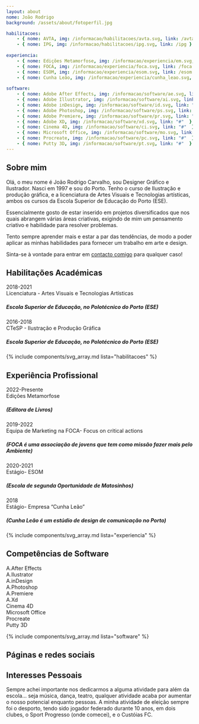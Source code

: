 ```yaml
---
layout: about
nome: João Rodrigo
background: /assets/about/fotoperfil.jpg

habilitacoes:
    - { nome: AVTA, img: /informacao/habilitacoes/avta.svg, link: /avta }
    - { nome: IPG, img: /informacao/habilitacoes/ipg.svg, link: /ipg }
    
experiencia:
    - { nome: Edições Metamorfose, img: /informacao/experiencia/em.svg, link: /edicoes-metamorfose }
    - { nome: FOCA, img: /informacao/experiencia/foca.svg, link: /foca }
    - { nome: ESOM, img: /informacao/experiencia/esom.svg, link: /esom }
    - { nome: Cunha Leão, img: /informacao/experiencia/cunha_leao.svg, link: /cunha-leao }
   
software:
    - { nome: Adobe After Effects, img: /informacao/software/ae.svg, link: "#" }
    - { nome: Adobe Illustrator, img: /informacao/software/ai.svg, link: "#"  }
    - { nome: Adobe inDesign, img: /informacao/software/id.svg, link: "#"  }
    - { nome: Adobe Photoshop, img: /informacao/software/ps.svg, link: "#"  }
    - { nome: Adobe Premiere, img: /informacao/software/pr.svg, link: "#"  }
    - { nome: Adobe XD, img: /informacao/software/xd.svg, link: "#"  }
    - { nome: Cinema 4D, img: /informacao/software/ci.svg, link: "#"  }
    - { nome: Microsoft Office, img: /informacao/software/mo.svg, link: "#"  }
    - { nome: Procreate, img: /informacao/software/pc.svg, link: "#"  }
    - { nome: Putty 3D, img: /informacao/software/pt.svg, link: "#"  }
---
```


## Sobre mim

Olá, o meu nome é João Rodrigo Carvalho, sou Designer Gráfico e Ilustrador. Nasci em 1997 e sou do Porto. Tenho o curso de Ilustração e produção gráfica, e a licenciatura de Artes Visuais e Tecnologias artísticas, ambos os cursos da Escola Superior de Educação do Porto (ESE).

Essencialmente gosto de estar inserido em projetos diversificados que nos quais abrangem várias áreas criativas, exigindo de mim um pensamento criativo e habilidade para resolver problemas. 

Tento sempre aprender mais e estar a par das tendências, de modo a poder aplicar as minhas habilidades para fornecer um trabalho em arte e design.

Sinta-se à vontade para entrar em [contacto comigo](/contactos) para qualquer caso!



## Habilitações Académicas
<!-- Usa 3 espaços para fazer paragrafo, ou usa <br> -->
2018-2021   
Licenciatura - Artes Visuais e Tecnologias Artísticas
<!-- Usa 5 # em vez e 6 nesta pagina -->
##### Escola Superior de Educação, no Polotécnico do Porto (ESE) 

2016-2018   
CTeSP - Ilustração e Produção Gráfica 
##### Escola Superior de Educação, no Polotécnico do Porto (ESE)

{% include components/svg_array.md lista="habilitacoes" %}

## Experiência Profissional

2022-Presente   
Edições Metamorfose
##### (Editora de Livros) 

2019-2022   
Equipa de Marketing na FOCA- Focus on critical actions
##### (FOCA é uma associação de jovens que tem como missão fazer mais pelo Ambiente) 

2020-2021   
Estágio- ESOM 
##### (Escola de segunda Oportunidade de Matosinhos)

2018<br>
Estágio- Empresa “Cunha Leão”
##### (Cunha Leão é um estúdio de design de comunicação no Porto)

{% include components/svg_array.md lista="experiencia" %}

## Competências de Software

A.After Effects   
A.Ilustrator   
A.inDesign   
A.Photoshop   
A.Premiere   
A.Xd   
Cinema 4D   
Microsoft Office   
Procreate   
Putty 3D   

{% include components/svg_array.md lista="software" %}

## Páginas e redes sociais

## Interesses Pessoais

Sempre achei importante nos dedicarmos a alguma atividade para além da escola… seja música, dança, teatro, qualquer atividade acaba por aumentar o nosso potencial enquanto pessoas. A minha atividade de eleição sempre foi o desporto, tendo sido jogador federado durante 10 anos, em dois clubes, o Sport Progresso (onde comecei), e o Custóias FC.